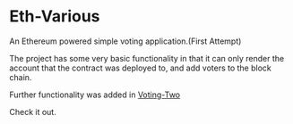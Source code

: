 # Eth-Various
An Ethereum powered simple voting application.(First Attempt)

The project has some very basic functionality in that it can only render the account that the contract was deployed to, and add voters to the block chain.

Further functionality was added in [Voting-Two](https://github.com/chimpyTheDev/Voting-Two)

Check it out.
